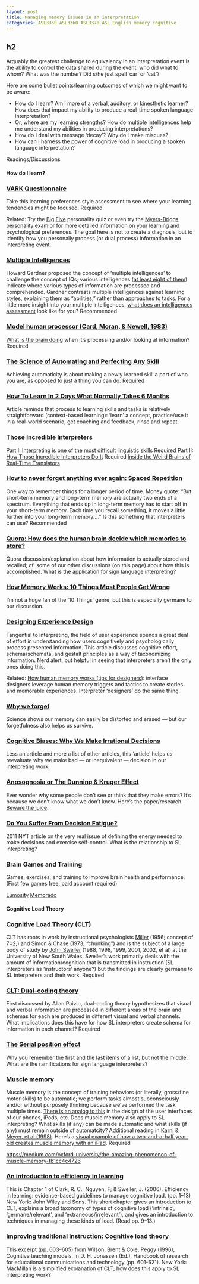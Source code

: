 ```yaml
---
layout: post
title: Managing memory issues in an interpretation
categories: ASL3350 ASL3360 ASL3370 ASL English memory cognitive
---
```


## h2

<p class="lead">Arguably the greatest challenge to equivalency in an interpretation event is the ability to control the data shared during the event: who did what to whom? What was the number? Did s/he just spell ‘car’ or ‘cat’?</p>

Here are some bullet points/learning outcomes of which we might want to be aware:
* How do I learn? Am I more of a verbal, auditory, or kinesthetic learner? How does that impact my ability to produce a real-time spoken language interpretation?
* Or, where are my learning strengths? How do multiple intelligences help me understand my abilities in producing interpretations?
* How do I deal with message ‘decay’? Why do I make miscues?
* How can I harness the power of cognitive load in producing a spoken language interpretation?

Readings/Discussions

#### How do I learn?

### [VARK Questionnaire](http://www.vark-learn.com/english/page.asp?p=questionnaire)
Take this learning preferences style assessment to see where your learning tendencies might be focused. <span class="badge badge-pill badge-danger">Required</span>

Related: Try the [Big](https://projects.fivethirtyeight.com/personality-quiz/) [Five](http://www.personalitylab.org/tests/bfi2_self_pol.htm) personality quiz or even try the [Myers-Briggs](http://www.humanmetrics.com/cgi-win/jtypes2.asp) [personality exam](http://www.16personalities.com/free-personality-test) or for more detailed information on your learning and psychological preferences. The goal here is not to create a diagnosis, but to identify how you personally process (or dual process) information in an interpreting event.

### [Multiple Intelligences](http://www.edutopia.org/multiple-intelligences-research)
Howard Gardner proposed the concept of ‘multiple intelligences’ to challenge the concept of IQs; various intelligences ([at least eight of them](http://www.edutopia.org/multiple-intelligences-research)) indicate where various types of information are processed and comprehended. Gardner contrasts multiple intelligences against learning styles, explaining them as “abilities,” rather than approaches to tasks. For a little more insight into your multiple intelligences, [what does an intelligences assessment](http://www.edutopia.org/multiple-intelligences-assessment) look like for you? <span class="badge badge-pill badge-success">Recommended</span>

### [Model human processor (Card, Moran, & Newell, 1983)](https://www.researchgate.net/figure/The-Model-Human-Processor-memories-and-processors-Card-Moran-Newell-1983-pp_fig11_242625827)
[What is the brain doing](http://www-personal.umich.edu/~itm/688/wk7/CMN-ch2.PDF) when it’s processing and/or looking at information? <span class="badge badge-pill badge-danger">Required</span>

### [The Science of Automating and Perfecting Any Skill](https://medium.com/life-learning/the-science-of-automating-and-perfecting-any-skill-ea89f55b5f3e#.2swu6q348)
Achieving automaticity is about making a newly learned skill a part of who you are, as opposed to just a thing you can do. <span class="badge badge-pill badge-danger">Required</span>

### [How To Learn In 2 Days What Normally Takes 6 Months](https://journal.thriveglobal.com/how-to-learn-in-2-days-what-normally-takes-6-months-af9a1556f66e)
Article reminds that process to learning skills and tasks is relatively straightforward (context-based learning): ‘learn’ a concept, practice/use it in a real-world scenario, get coaching and feedback, rinse and repeat.

### Those Incredible Interpreters
Part I: [Interpreting is one of the most difficult linguistic skills](https://www.psychologytoday.com/us/blog/life-bilingual/201109/those-incredible-interpreters) <span class="badge badge-pill badge-danger">Required</span>
Part II: [How Those Incredible Interpreters Do It](https://www.psychologytoday.com/us/blog/life-bilingual/201904/how-those-incredible-interpreters-do-it) <span class="badge badge-pill badge-danger">Required</span>
[Inside the Weird Brains of Real-Time Translators](https://gizmodo.com/inside-the-weird-brains-of-real-time-translators-1660521550)

### [How to never forget anything ever again: Spaced Repetition](https://medium.com/life-tips/how-to-never-forget-anything-ever-again-5481606b087a#.ju7gzsi33)
One way to remember things for a longer period of time. Money quote: “But short-term memory and long-term memory are actually two ends of a spectrum. Everything that ends up in long-term memory has to start off in your short-term memory. Each time you recall something, it moves a little further into your long-term memory....” Is this something that interpreters can use? <span class="badge badge-pill badge-success">Recommended</span>

### [Quora: How does the human brain decide which memories to store?](https://www.quora.com/How-does-the-human-brain-decide-which-memories-to-store)
Quora discussion/explanation about how information is actually stored and recalled; cf. some of our other discussions (on this page) about how this is accomplished. What is the application for sign language interpreting?

### [How Memory Works: 10 Things Most People Get Wrong](https://www.spring.org.uk/2012/10/how-memory-works-10-things-most-people-get-wrong.php)
I’m not a huge fan of the ‘10 Things’ genre, but this is especially germane to our discussion.

### [Designing Experience Design](https://medium.com/@kurren/designing-experience-design-24b18a670cbc)
Tangential to interpreting, the field of user experience spends a great deal of effort in understanding how users cognitively and psychologically process presented information. This article discusses cognitive effort, schema/schemata, and gestalt principles as a way of taxonomizing information. Nerd alert, but helpful in seeing that interpreters aren’t the only ones doing this.

Related: [How human memory works (tips for designers)](https://uxplanet.org/how-human-memory-works-tips-for-ux-designers-12b14071bdf9): interface designers leverage human memory triggers and tactics to create stories and memorable experiences. Interpreter ‘designers’ do the same thing.

### [Why we forget](http://www.salon.com/2011/11/20/why_we_forget)
Science shows our memory can easily be distorted and erased — but our forgetfulness also helps us survive.

### [Cognitive Biases: Why We Make Irrational Decisions](http://www.spring.org.uk/2013/02/cognitive-biases-why-we-make-irrational-decisions.php)
Less an article and more a list of other articles, this ‘article’ helps us reevaluate why we make bad — or inequivalent — decision in our interpreting work.

### [Anosognosia or The Dunning & Kruger Effect](http://)
Ever wonder why some people don’t see or think that they make errors? It’s because we don’t know what we don’t know. Here’s the paper/research. [Beware the juice](https://opinionator.blogs.nytimes.com/2010/06/20/the-anosognosics-dilemma-1/).

### [Do You Suffer From Decision Fatigue?](https://www.nytimes.com/2011/08/21/magazine/do-you-suffer-from-decision-fatigue.html)
2011 NYT article on the very real issue of defining the energy needed to make decisions and exercise self-control. What is the relationship to SL interpreting?

### Brain Games and Training
Games, exercises, and training to improve brain health and performance. (First few games free, paid account required)

[Lumosity](https://www.lumosity.com/en/)
[Memorado](https://memorado.com/)

#### Cognitive Load Theory

### [Cognitive Load Theory (CLT)](http://en.wikipedia.org/wiki/Cognitive_load)
CLT has roots in work by instructional psychologists [Miller](https://www.instructionaldesign.org/theories/information-processing/) (1956; concept of 7±2;) and Simon & Chase (1973; “chunking”) and is the subject of a large body of study by [John Sweller](https://www.instructionaldesign.org/theories/cognitive-load/) (1988, 1998, 1999, 2001, 2002, et al) at the University of New South Wales. Sweller’s work primarily deals with the amount of information/cognition that is transmitted in instruction (SL interpreters as ‘instructors’ anyone?) but the findings are clearly germane to SL interpreters and their work. <span class="badge badge-pill badge-danger">Required</span>

### [CLT: Dual-coding theory](http://en.wikipedia.org/wiki/Dual-coding_theory)
First discussed by Allan Paivio, dual-coding theory hypothesizes that visual and verbal information are processed in different areas of the brain and schemas for each are produced in different visual and verbal channels. What implications does this have for how SL interpreters create schema for information in each channel? <span class="badge badge-pill badge-danger">Required</span>

### [The Serial position effect](https://en.wikipedia.org/wiki/Serial_position_effect)
Why you remember the first and the last items of a list, but not the middle. What are the ramifications for sign language interpreters?

### [Muscle memory](http://en.wikipedia.org/wiki/Muscle_memory)
Muscle memory is the concept of training behaviors (or literally, gross/fine motor skills) to be automatic; we perform tasks almost subconsciously and/or without purposely thinking because we’ve performed the task multiple times. [There is an analog to this](http://www.lukew.com/ff/entry.asp?1087) in the design of the user interfaces of our phones, iPods, etc. Does muscle memory also apply to SL interpreting? What skills (if any) can be made automatic and what skills (if any) must remain outside of automatcity? Additional reading in [Karni & Meyer, et al (1998)](http://). Here’s a [visual example of how a two-and-a-half year-old creates muscle memory with an iPad](http://ipad-research.tumblr.com/post/876179082/2-5-y-o-girl-teaches-us-how-young-children). <span class="badge badge-pill badge-danger">Required</span>

https://medium.com/oxford-university/the-amazing-phenomenon-of-muscle-memory-fb1cc4c4726

### [An introduction to efficiency in learning](http://)
This is Chapter 1 of Clark, R. C.; Nguyen, F; & Sweller, J. (2006). Efficiency in learning: evidence-based guidelines to manage cognitive load. (pp. 1–13) New York: John Wiley and Sons. This short chapter gives an introduction to CLT, explains a broad taxonomy of types of cognitive load (‘intrinsic’, ‘germane/relevant’, and ‘extraneous/irrelevant’), and gives an introduction to techniques in managing these kinds of load. (Read pp. 9–13.)

### [Improving traditional instruction: Cognitive load theory](http://carbon.ucdenver.edu/~bwilson/cog/sweller.html)
This excerpt (pp. 603–605) from Wilson, Brent & Cole, Peggy (1996), Cognitive teaching models. In D. H. Jonassen (Ed.), Handbook of research for educational communications and technology (pp. 601-621). New York: MacMillan is a simplified explanation of CLT; how does this apply to SL interpreting work?